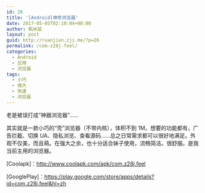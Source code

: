```yaml
---
id: 26
title: '[Android]神奇浏览器'
date: 2017-05-05T02:10:04+00:00
author: 稻米鼠
layout: post
guid: http://ruanjian.zji.me/?p=26
permalink: /com-z28j-feel/
categories:
  - Android
  - 应用
  - 浏览器
tags:
  - 小巧
  - 强大
  - 快速
  - 浏览器
---
```

老是被误打成“神器浏览器”……

其实就是一款小巧的“壳”浏览器（不带内核），体积不到 1M，想要的功能都有，广告拦截、切换 UA、隐私浏览、查看源码……总之日常需求都可以很好地满足。外观不仅美，而且萌。在强大之余，也十分适合妹子使用，流畅简洁。很舒服。是我当前主用的浏览器。

[Coolapk]：<http://www.coolapk.com/apk/com.z28j.feel>

[GooglePlay]：<https://play.google.com/store/apps/details?id=com.z28j.feel&hl=zh>